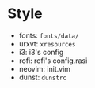 # Style
- fonts: `fonts/data/`
- urxvt: `xresources`
- i3: i3's config
- rofi: rofi's config.rasi
- neovim: init.vim
- dunst: `dunstrc`
